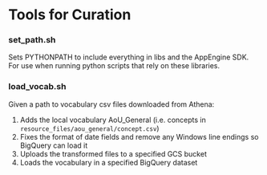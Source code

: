 # Tools for Curation
### set_path.sh

Sets PYTHONPATH to include everything in libs and the AppEngine SDK. For use when running python
scripts that rely on these libraries.

### load_vocab.sh

Given a path to vocabulary csv files downloaded from Athena:
 1. Adds the local vocabulary AoU_General (i.e. concepts in `resource_files/aou_general/concept.csv`)
 1. Fixes the format of date fields and remove any Windows line endings so BigQuery can load it
 1. Uploads the transformed files to a specified GCS bucket
 1. Loads the vocabulary in a specified BigQuery dataset
